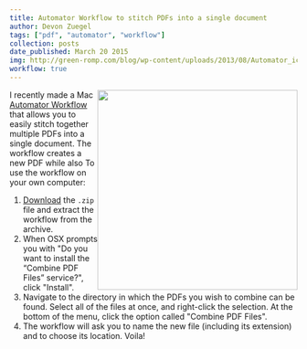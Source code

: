 ```yaml
---
title: Automator Workflow to stitch PDFs into a single document
author: Devon Zuegel
tags: ["pdf", "automator", "workflow"]
collection: posts
date_published: March 20 2015
img: http://green-romp.com/blog/wp-content/uploads/2013/08/Automator_icon.png
workflow: true
---
```


<img src='../assets/combine-pdfs.png' width='350px' style='float:right'>

I recently made a Mac [Automator Workflow](../assets/Combine-PDF-Files.workflow.zip) that allows you to easily stitch together multiple PDFs into a single document. The workflow creates a new PDF while also  To use the workflow on your own computer:

1. [Download](../assets/Combine-PDF-Files.workflow.zip) the `.zip` file and extract the workflow from the archive.
2. When OSX prompts you with "Do you want to install the “Combine PDF Files” service?", click "Install".
3. Navigate to the directory in which the PDFs you wish to combine can be found. Select all of the files at once, and right-click the selection. At the bottom of the menu, click the option called "Combine PDF Files".
4. The workflow will ask you to name the new file (including its extension) and to choose its location. Voila!
